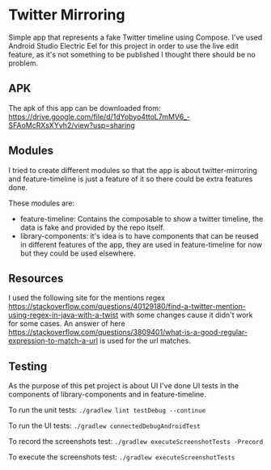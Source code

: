 # Twitter Mirroring

Simple app that represents a fake Twitter timeline using Compose.
I've used Android Studio Electric Eel for this project in order to use the live edit feature, 
as it's not something to be published I thought there should be no problem.

## APK

The apk of this app can be downloaded from:
https://drive.google.com/file/d/1dYobyo4ttoL7mMV6_-SFAoMcRXsXYvh2/view?usp=sharing

## Modules
I tried to create different modules so that the app is about twitter-mirroring and feature-timeline
is just a feature of it so there could be extra features done.

These modules are:
- feature-timeline: Contains the composable to show a twitter timeline, the data is fake and 
provided by the repo itself.
- library-components: it's idea is to have components that can be reused in different features of 
the app, they are used in feature-timeline for now but they could be used elsewhere.

## Resources

I used the following site for the mentions regex 
https://stackoverflow.com/questions/40129180/find-a-twitter-mention-using-regex-in-java-with-a-twist 
with some changes cause it didn't work for some cases.
An answer of here https://stackoverflow.com/questions/3809401/what-is-a-good-regular-expression-to-match-a-url 
is used for the url matches.

## Testing

As the purpose of this pet project is about UI I've done UI tests in the components of library-components
and in feature-timeline.

To run the unit tests: `./gradlew lint testDebug --continue`

To run the UI tests: `./gradlew connectedDebugAndroidTest`

To record the screenshots test: `./gradlew executeScreenshotTests -Precord`

To execute the screenshots test: `./gradlew executeScreenshotTests`
